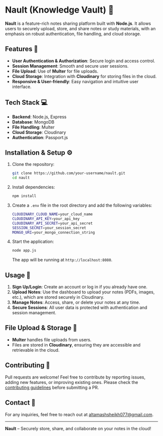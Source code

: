 # Nault (Knowledge Vault) 📓

**Nault** is a feature-rich notes sharing platform built with **Node.js**. It allows users to securely upload, store, and share notes or study materials, with an emphasis on robust authentication, file handling, and cloud storage.

## Features 🚀

- **User Authentication & Authorization**: Secure login and access control.
- **Session Management**: Smooth and secure user sessions.
- **File Upload**: Use of **Multer** for file uploads.
- **Cloud Storage**: Integration with **Cloudinary** for storing files in the cloud.
- **Responsive & User-friendly**: Easy navigation and intuitive user interface.

## Tech Stack 💻

- **Backend**: Node.js, Express
- **Database**: MongoDB
- **File Handling**: Multer
- **Cloud Storage**: Cloudinary
- **Authentication**: Passport.js

## Installation & Setup ⚙️

1. Clone the repository:
   ```bash
   git clone https://github.com/your-username/nault.git
   cd nault
   ```

2. Install dependencies:
   ```bash
   npm install
   ```

3. Create a `.env` file in the root directory and add the following variables:
   ```bash
   CLOUDINARY_CLOUD_NAME=your_cloud_name
   CLOUDINARY_API_KEY=your_api_key
   CLOUDINARY_API_SECRET=your_api_secret
   SESSION_SECRET=your_session_secret
   MONGO_URI=your_mongo_connection_string
   ```

4. Start the application:
   ```bash
   node app.js
   ```

   The app will be running at `http://localhost:8080`.

## Usage 📝

1. **Sign Up/Login**: Create an account or log in if you already have one.
2. **Upload Notes**: Use the dashboard to upload your notes (PDFs, images, etc.), which are stored securely in Cloudinary.
3. **Manage Notes**: Access, share, or delete your notes at any time.
4. **Secure Sessions**: All user data is protected with authentication and session management.

## File Upload & Storage 📂

- **Multer** handles file uploads from users.
- Files are stored in **Cloudinary**, ensuring they are accessible and retrievable in the cloud.

## Contributing 🤝

Pull requests are welcome! Feel free to contribute by reporting issues, adding new features, or improving existing ones. Please check the [contributing guidelines](CONTRIBUTING.md) before submitting a PR.

## Contact 📧

For any inquiries, feel free to reach out at altamashsheikh077@gmail.com.

---

**Nault** – Securely store, share, and collaborate on your notes in the cloud!
